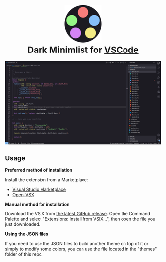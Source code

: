 <h1 align="center">
	<img src="https://raw.githubusercontent.com/LeonN534/Dark-Minimalist-vscode/main/assets/logo/Dark%20Minimalist%20logo128x128.png" width="120" alt="Logo"/><br/>
	Dark Minimlist for <a href="https://code.visualstudio.com">VSCode</a>
</h1>

<p align="center">
  <img src="https://raw.githubusercontent.com/LeonN534/Dark-Minimalist-vscode/main/assets/preview/preview.png"/>
</p>


## Usage

**Preferred method of installation**

Install the extension from a Marketplace:

- [Visual Studio Marketplace]()
- [Open-VSX]()

**Manual method for installation**

Download the VSIX from
[the latest GitHub release]().
Open the Command Palette and select "Extensions: Install from VSIX...", then open the file you just downloaded.

**Using the JSON files**

If you need to use the JSON files to build another theme on top of it or simply to modify some colors, you can use the file located in the "themes" folder of this repo.
